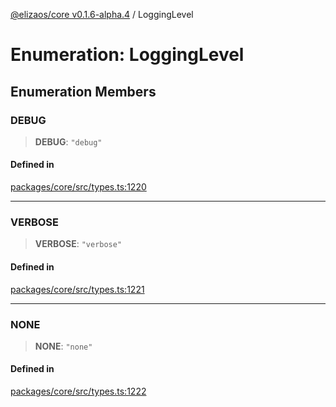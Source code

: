 [@elizaos/core v0.1.6-alpha.4](../index.md) / LoggingLevel

# Enumeration: LoggingLevel

## Enumeration Members

### DEBUG

> **DEBUG**: `"debug"`

#### Defined in

[packages/core/src/types.ts:1220](https://github.com/elizaos/eliza/blob/main/packages/core/src/types.ts#L1220)

---

### VERBOSE

> **VERBOSE**: `"verbose"`

#### Defined in

[packages/core/src/types.ts:1221](https://github.com/elizaos/eliza/blob/main/packages/core/src/types.ts#L1221)

---

### NONE

> **NONE**: `"none"`

#### Defined in

[packages/core/src/types.ts:1222](https://github.com/elizaos/eliza/blob/main/packages/core/src/types.ts#L1222)
